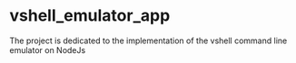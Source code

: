 # vshell_emulator_app
The project is dedicated to the implementation of the vshell command line emulator on NodeJs
